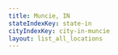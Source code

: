 ```yaml
---
title: Muncie, IN
stateIndexKey: state-in
cityIndexKey: city-in-muncie
layout: list_all_locations
---
```

